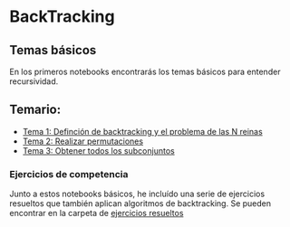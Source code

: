 # BackTracking

## Temas básicos
En los primeros notebooks encontrarás los temas básicos para entender recursividad.

## Temario:
* [Tema 1: Definción de backtracking y el problema de las N reinas](./Algoritmos_recursivos_backtracking.ipynb)
* [Tema 2: Realizar permutaciones](./Algoritmos_recursivos_permutaciones.ipynb)
* [Tema 3: Obtener todos los subconjuntos](./Algoritmos_recursivos_subconjuntos.ipynb)

### Ejercicios de competencia
Junto a estos notebooks básicos, he incluído una serie de ejercicios resueltos que también aplican algoritmos de backtracking. 
Se pueden encontrar en la carpeta de [ejercicios resueltos](./Ejercicios/Readme.md)